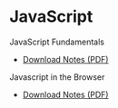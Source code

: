 # JavaScript

JavaScript Fundamentals
* [Download Notes (PDF)](https://github.com/elev8now/CodeCheat/raw/master/docs/assets/DevelopMe_Javascript.pdf)

Javascript in the Browser 
* [Download Notes (PDF)](https://github.com/elev8now/CodeCheat/raw/master/docs/assets/DevelopMe_Javascript_DOM.pdf)